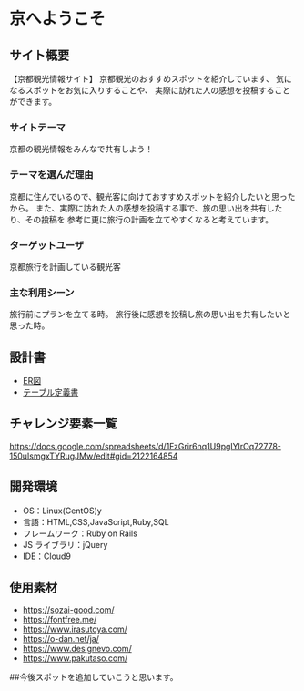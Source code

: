 # 京へようこそ

## サイト概要

【京都観光情報サイト】
京都観光のおすすめスポットを紹介しています、
気になるスポットをお気に入りすることや、
実際に訪れた人の感想を投稿することができます。

### サイトテーマ

京都の観光情報をみんなで共有しよう！

### テーマを選んだ理由

京都に住んでいるので、観光客に向けておすすめスポットを紹介したいと思ったから。
また、実際に訪れた人の感想を投稿する事で、旅の思い出を共有したり、その投稿を
参考に更に旅行の計画を立てやすくなると考えています。

### ターゲットユーザ

京都旅行を計画している観光客

### 主な利用シーン

旅行前にプランを立てる時。
旅行後に感想を投稿し旅の思い出を共有したいと思った時。

## 設計書

- <a href="https://drive.google.com/file/d/10QH9wl6TNLbucgDO5rk22LiULuxUDmGE/view?usp=sharing">ER図</a>
- <a href="https://docs.google.com/spreadsheets/d/1LGyqiUdy_LzTOEHVpiBb6qPqX23aAgwm/edit#gid=1632408800">テーブル定義書</a>

## チャレンジ要素一覧

https://docs.google.com/spreadsheets/d/1FzGrir6nq1U9pgIYlrOq72778-150uIsmgxTYRugJMw/edit#gid=2122164854

## 開発環境

- OS：Linux(CentOS)y
- 言語：HTML,CSS,JavaScript,Ruby,SQL
- フレームワーク：Ruby on Rails
- JS ライブラリ：jQuery
- IDE：Cloud9

## 使用素材
 - https://sozai-good.com/
 - https://fontfree.me/
 - https://www.irasutoya.com/
 - https://o-dan.net/ja/
 - https://www.designevo.com/
 - https://www.pakutaso.com/

##今後スポットを追加していこうと思います。